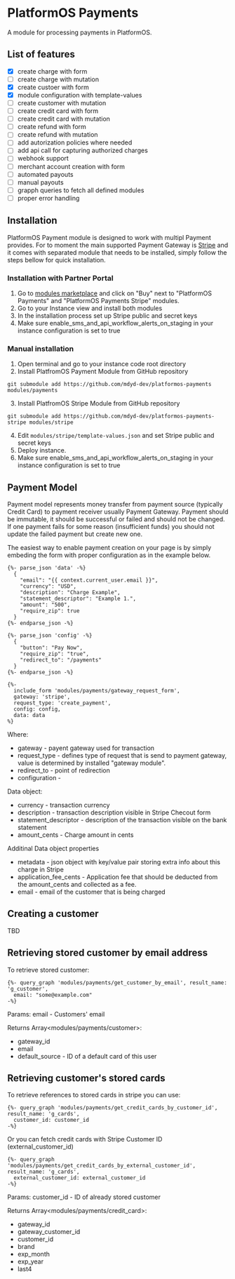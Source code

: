 # PlatformOS Payments

A module for processing payments in PlatformOS.

## List of features
 - [x] create charge with form
 - [ ] create charge with mutation
 - [x] create custoer with form
 - [x] module configuration with template-values
 - [ ] create customer with mutation
 - [ ] create credit card with form
 - [ ] create credit card with mutation
 - [ ] create refund with form
 - [ ] create refund with mutation
 - [ ] add autorization policies where needed
 - [ ] add api call for capturing authorized charges
 - [ ] webhook support
 - [ ] merchant account creation with form
 - [ ] automated payouts
 - [ ] manual payouts
 - [ ] grapph queries to fetch all defined modules
 - [ ] proper error handling

## Installation

PlatformOS Payment module is designed to work with multipl Payment provides. For to moment the main supported Payment Gateway is [Stripe](https://stripe.com) and it comes with separated module that needs to be installed, simply follow the steps bellow for quick installation.

### Installation with Partner Portal
1. Go to [modules marketplace](https://portal.apps.near-me.com/module_marketplace) and click on "Buy" next to "PlatformOS Payments" and "PlatformOS Payments Stripe" modules.
2. Go to your Instance view and install both modules
3. In the installation process set up Stripe public and secret keys
4. Make sure enable_sms_and_api_workflow_alerts_on_staging in your instance configuration is set to true


### Manual installation

1. Open terminal and go to your instance code root directory
2. Install PlatfromOS Payment Module from GitHub repository
  ```
  git submodule add https://github.com/mdyd-dev/platformos-payments modules/payments
  ```
3. Install PlatfromOS Stripe Module from GitHub repository
```
git submodule add https://github.com/mdyd-dev/platformos-payments-stripe modules/stripe
```
4. Edit `modules/stripe/template-values.json` and set Stripe public and secret keys
5. Deploy instance.  
6. Make sure enable_sms_and_api_workflow_alerts_on_staging in your instance configuration is set to true

## Payment Model

Payment model represents money transfer from payment source (typically Credit Card) to payment receiver usually Payment Gateway.
Payment should be immutable, it should be successful or failed and should not be changed. If one payment fails for some reason (insufficient funds) you should not update the failed payment but create new one. 

The easiest way to enable payment creation on your page is by simply embeding the form with proper configuration as in the example below.

```
{%- parse_json 'data' -%}
  {
    "email": "{{ context.current_user.email }}",
    "currency": "USD",
    "description": "Charge Example",
    "statement_descriptor": "Example 1.",
    "amount": "500",
    "require_zip": true
  }
{%- endparse_json -%}

{%- parse_json 'config' -%}
  {
    "button": "Pay Now",
    "require_zip": "true",
    "redirect_to": "/payments"
  }
{%- endparse_json -%}

{%-
  include_form 'modules/payments/gateway_request_form',
  gateway: 'stripe',
  request_type: 'create_payment',
  config: config,
  data: data
%}
```

Where:
- gateway - payent gateway used for transaction
- request_type - defines type of request that is send to payment gateway, value is determined by installed "gateway module".
- redirect_to - point of redirection
- configuration - 

Data object:
- currency - transaction currency
- description - transaction description visible in Stripe Checout form
- statement_descriptor - description of the transaction visible on the bank statement
- amount_cents - Charge amount in cents

Additinal Data object properties
- metadata - json object with key/value pair storing extra info about this charge in Stripe
- application_fee_cents - Application fee that should be deducted from the amount_cents and collected as a fee.
- email - email of the customer that is being charged


## Creating a customer

TBD

## Retrieving stored customer by email address

To retrieve stored customer:

```
{%- query_graph 'modules/payments/get_customer_by_email', result_name: 'g_customer',
  email: "some@example.com"
-%}
```
Params:
  email - Customers' email

Returns Array<modules/payments/customer>:
- gateway_id
- email
- default_source - ID of a default card of this user

## Retrieving customer's stored cards

To retrieve references to stored cards in stripe you can use:

```
{%- query_graph 'modules/payments/get_credit_cards_by_customer_id', result_name: 'g_cards',
  customer_id: customer_id
-%}
```

Or you can fetch credit cards with Stripe Customer ID (external_customer_id)

```
{%- query_graph 'modules/payments/get_credit_cards_by_external_customer_id', result_name: 'g_cards',
  external_customer_id: external_customer_id
-%}
```
Params:
  customer_id - ID of already stored customer

Returns Array<modules/payments/credit_card>:
- gateway_id
- gateway_customer_id
- customer_id
- brand
- exp_month
- exp_year
- last4

